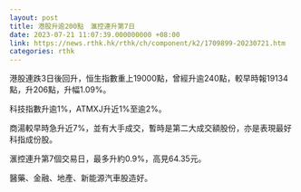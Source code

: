 ```yaml
---
layout: post
title: 港股升逾200點　滙控連升第7日
date: 2023-07-21 11:07:39.000000000 +08:00
link: https://news.rthk.hk/rthk/ch/component/k2/1709899-20230721.htm
categories: rthk
---
```


港股連跌3日後回升，恒生指數重上19000點，曾經升逾240點，較早時報19134點，升206點，升幅1.09%。

科技指數升逾1%，ATMXJ升近1%至逾2%。

商湯較早時急升近7%，並有大手成交，暫時是第二大成交額股份，亦是表現最好科指成份股。

滙控連升第7個交易日，最多升約0.9%，高見64.35元。

醫藥、金融、地產、新能源汽車股造好。

